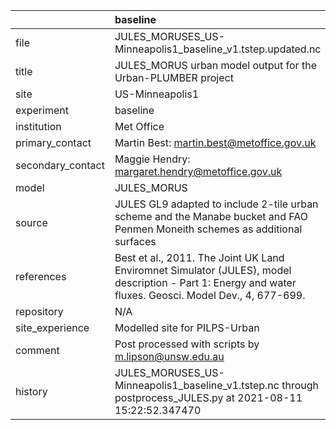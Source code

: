 |                   | baseline                                                                                                                                                |
|:------------------|:--------------------------------------------------------------------------------------------------------------------------------------------------------|
| file              | JULES_MORUSES_US-Minneapolis1_baseline_v1.tstep.updated.nc                                                                                              |
| title             | JULES_MORUS urban model output for the Urban-PLUMBER project                                                                                            |
| site              | US-Minneapolis1                                                                                                                                         |
| experiment        | baseline                                                                                                                                                |
| institution       | Met Office                                                                                                                                              |
| primary_contact   | Martin Best: martin.best@metoffice.gov.uk                                                                                                               |
| secondary_contact | Maggie Hendry: margaret.hendry@metoffice.gov.uk                                                                                                         |
| model             | JULES_MORUS                                                                                                                                             |
| source            | JULES GL9 adapted to include 2-tile urban scheme and the Manabe bucket and FAO Penmen Moneith schemes as additional surfaces                            |
| references        | Best et al., 2011. The Joint UK Land Enviromnet Simulator (JULES), model description - Part 1: Energy and water fluxes. Geosci. Model Dev., 4, 677-699. |
| repository        | N/A                                                                                                                                                     |
| site_experience   | Modelled site for PILPS-Urban                                                                                                                           |
| comment           | Post processed with scripts by m.lipson@unsw.edu.au                                                                                                     |
| history           | JULES_MORUSES_US-Minneapolis1_baseline_v1.tstep.nc through postprocess_JULES.py at 2021-08-11 15:22:52.347470                                           |
